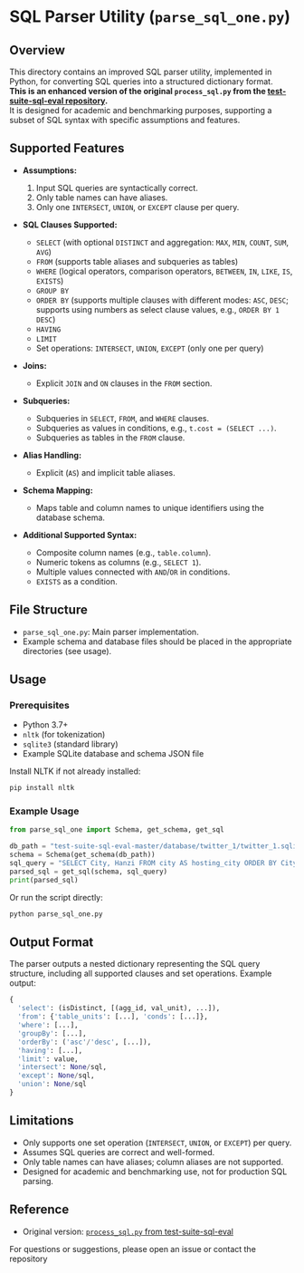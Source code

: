 # SQL Parser Utility (`parse_sql_one.py`)

## Overview

This directory contains an improved SQL parser utility, implemented in Python, for converting SQL queries into a structured dictionary format.  
**This is an enhanced version of the original `process_sql.py` from the [test-suite-sql-eval repository](https://github.com/taoyds/test-suite-sql-eval/blob/master/process_sql.py).**  
It is designed for academic and benchmarking purposes, supporting a subset of SQL syntax with specific assumptions and features.

## Supported Features

- **Assumptions:**
  1. Input SQL queries are syntactically correct.
  2. Only table names can have aliases.
  3. Only one `INTERSECT`, `UNION`, or `EXCEPT` clause per query.

- **SQL Clauses Supported:**
  - `SELECT` (with optional `DISTINCT` and aggregation: `MAX`, `MIN`, `COUNT`, `SUM`, `AVG`)
  - `FROM` (supports table aliases and subqueries as tables)
  - `WHERE` (logical operators, comparison operators, `BETWEEN`, `IN`, `LIKE`, `IS`, `EXISTS`)
  - `GROUP BY`
  - `ORDER BY` (supports multiple clauses with different modes: `ASC`, `DESC`; supports using numbers as select clause values, e.g., `ORDER BY 1 DESC`)
  - `HAVING`
  - `LIMIT`
  - Set operations: `INTERSECT`, `UNION`, `EXCEPT` (only one per query)

- **Joins:**
  - Explicit `JOIN` and `ON` clauses in the `FROM` section.

- **Subqueries:**
  - Subqueries in `SELECT`, `FROM`, and `WHERE` clauses.
  - Subqueries as values in conditions, e.g., `t.cost = (SELECT ...)`.
  - Subqueries as tables in the `FROM` clause.

- **Alias Handling:**
  - Explicit (`AS`) and implicit table aliases.

- **Schema Mapping:**
  - Maps table and column names to unique identifiers using the database schema.

- **Additional Supported Syntax:**
  - Composite column names (e.g., `table.column`).
  - Numeric tokens as columns (e.g., `SELECT 1`).
  - Multiple values connected with `AND`/`OR` in conditions.
  - `EXISTS` as a condition.

## File Structure

- `parse_sql_one.py`: Main parser implementation.
- Example schema and database files should be placed in the appropriate directories (see usage).

## Usage

### Prerequisites

- Python 3.7+
- `nltk` (for tokenization)
- `sqlite3` (standard library)
- Example SQLite database and schema JSON file

Install NLTK if not already installed:

```bash
pip install nltk
```

### Example Usage

```python
from parse_sql_one import Schema, get_schema, get_sql

db_path = "test-suite-sql-eval-master/database/twitter_1/twitter_1.sqlite"
schema = Schema(get_schema(db_path))
sql_query = "SELECT City, Hanzi FROM city AS hosting_city ORDER BY City ASC"
parsed_sql = get_sql(schema, sql_query)
print(parsed_sql)
```

Or run the script directly:

```bash
python parse_sql_one.py
```

## Output Format

The parser outputs a nested dictionary representing the SQL query structure, including all supported clauses and set operations. Example output:

```python
{
  'select': (isDistinct, [(agg_id, val_unit), ...]),
  'from': {'table_units': [...], 'conds': [...]},
  'where': [...],
  'groupBy': [...],
  'orderBy': ('asc'/'desc', [...]),
  'having': [...],
  'limit': value,
  'intersect': None/sql,
  'except': None/sql,
  'union': None/sql
}
```

## Limitations

- Only supports one set operation (`INTERSECT`, `UNION`, or `EXCEPT`) per query.
- Assumes SQL queries are correct and well-formed.
- Only table names can have aliases; column aliases are not supported.
- Designed for academic and benchmarking use, not for production SQL parsing.

## Reference

- Original version: [`process_sql.py` from test-suite-sql-eval](https://github.com/taoyds/test-suite-sql-eval/blob/master/process_sql.py)

For questions or suggestions, please open an issue or contact the repository
